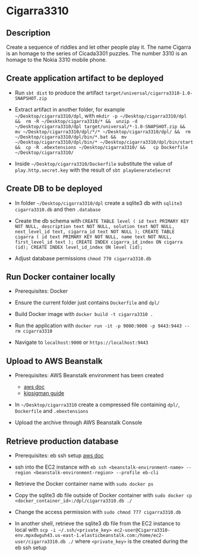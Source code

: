 # Cigarra3310

## Description
Create a sequence of riddles and let other people play it.
The name Cigarra is an homage to the series of Cicada3301 puzzles.
The number 3310 is an homage to the Nokia 3310 mobile phone.

## Create application artifact to be deployed 
- Run `sbt dist` to produce the artifact `target/universal/cigarra3310-1.0-SNAPSHOT.zip`

- Extract artifact in another folder, for example `~/Desktop/cigarra3310/dpl`, with 
`mkdir -p ~/Desktop/cigarra3310/dpl && 
 rm -R ~/Desktop/cigarra3310/* && 
 unzip -d ~/Desktop/cigarra3310/dpl target/universal/*-1.0-SNAPSHOT.zip && 
 mv ~/Desktop/cigarra3310/dpl/*/* ~/Desktop/cigarra3310/dpl/ && 
 rm ~/Desktop/cigarra3310/dpl/bin/*.bat && 
 mv ~/Desktop/cigarra3310/dpl/bin/* ~/Desktop/cigarra3310/dpl/bin/start && 
 cp -R .ebextensions ~/Desktop/cigarra3310/ &&  
 cp Dockerfile ~/Desktop/cigarra3310/`

- Inside `~/Desktop/cigarra3310/Dockerfile` substitute the value of `play.http.secret.key` with the result of `sbt playGenerateSecret`

## Create DB to be deployed
- In folder `~/Desktop/cigarra3310/dpl` create a sqlite3 db with `sqlite3 cigarra3310.db` and then `.database`

- Create the db schema with 
`CREATE TABLE level (
  id text PRIMARY KEY NOT NULL,
  description text NOT NULL,
  solution text NOT NULL,
  next_level_id text,
  cigarra_id text NOT NULL
);
CREATE TABLE cigarra (
  id text PRIMARY KEY NOT NULL,
  name text NOT NULL,
  first_level_id text
);
CREATE INDEX cigarra_id_index ON cigarra (id);
CREATE INDEX level_id_index ON level (id);`

- Adjust database permissions `chmod 770 cigarra3310.db`

## Run Docker container locally
- Prerequisites: Docker

- Ensure the current folder just contains `Dockerfile` and `dpl/`

- Build Docker image with `docker build -t cigarra3310 .`

- Run the application with `docker run -it -p 9000:9000 -p 9443:9443 --rm cigarra3310`

- Navigate to `localhost:9000` or `https://localhost:9443`

## Upload to AWS Beanstalk
- Prerequisites: AWS Beanstalk environment has been created
  - [aws doc](https://docs.aws.amazon.com/elasticbeanstalk/latest/dg/using-features.environments.html)
  - [kipsigman guide](https://github.com/kipsigman/play-elastic-beanstalk)
                                            
- In `~/Desktop/cigarra3310` create a compressed file containing `dpl/`, `Dockerfile` and `.ebextensions`

- Upload the archive through AWS Beanstalk Console

## Retrieve production database
- Prerequisites: eb ssh setup [aws doc](https://docs.aws.amazon.com/elasticbeanstalk/latest/dg/eb3-ssh.html)

- ssh into the EC2 instance with `eb ssh <beanstalk-environment-name> --region <beanstalk-environment-region> --profile eb-cli`

- Retrieve the Docker container name with `sudo docker ps`

- Copy the sqlite3 db file outside of Docker container with `sudo docker cp <docker_container_id>:/dpl/cigarra3310.db ./`

- Change the access permission with `sudo chmod 777 cigarra3310.db`

- In another shell, retrieve the sqlite3 db file from the EC2 instance to local with `scp -i ~/.ssh/<private_key> ec2-user@Cigarra3310-env.mpxdwguh43.us-east-1.elasticbeanstalk.com:/home/ec2-user/cigarra3310.db ./`
  where `<private_key>` is the created during the eb ssh setup